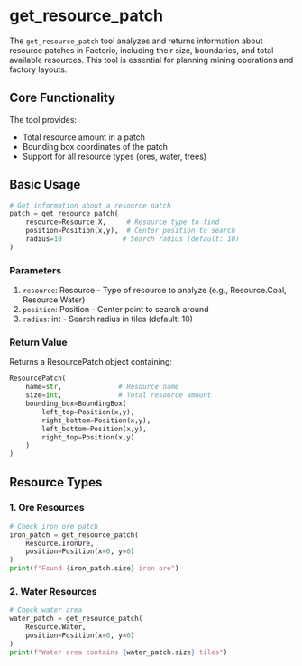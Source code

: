 # get_resource_patch

The `get_resource_patch` tool analyzes and returns information about resource patches in Factorio, including their size, boundaries, and total available resources. This tool is essential for planning mining operations and factory layouts.

## Core Functionality

The tool provides:

- Total resource amount in a patch
- Bounding box coordinates of the patch
- Support for all resource types (ores, water, trees)

## Basic Usage

```python
# Get information about a resource patch
patch = get_resource_patch(
    resource=Resource.X,     # Resource type to find
    position=Position(x,y),  # Center position to search
    radius=10               # Search radius (default: 10)
)
```

### Parameters

1. `resource`: Resource - Type of resource to analyze (e.g., Resource.Coal, Resource.Water)
2. `position`: Position - Center point to search around
3. `radius`: int - Search radius in tiles (default: 10)

### Return Value

Returns a ResourcePatch object containing:

```python
ResourcePatch(
    name=str,              # Resource name
    size=int,              # Total resource amount
    bounding_box=BoundingBox(
        left_top=Position(x,y),
        right_bottom=Position(x,y),
        left_bottom=Position(x,y),
        right_top=Position(x,y)
    )
)
```

## Resource Types

### 1. Ore Resources

```python
# Check iron ore patch
iron_patch = get_resource_patch(
    Resource.IronOre,
    position=Position(x=0, y=0)
)
print(f"Found {iron_patch.size} iron ore")
```

### 2. Water Resources

```python
# Check water area
water_patch = get_resource_patch(
    Resource.Water,
    position=Position(x=0, y=0)
)
print(f"Water area contains {water_patch.size} tiles")
```
